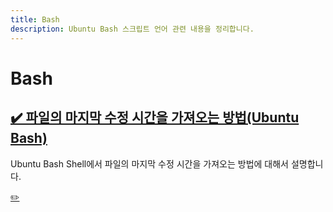 ```yaml
---
title: Bash
description: Ubuntu Bash 스크립트 언어 관련 내용을 정리합니다.
---
```



Bash
===






[✔️ 파일의 마지막 수정 시간을 가져오는 방법(Ubuntu Bash)](001.html 'Ubuntu Bash Shell에서 파일의 마지막 수정 시간을 가져오는 방법에 대해서 설명합니다.')
---


Ubuntu Bash Shell에서 파일의 마지막 수정 시간을 가져오는 방법에 대해서 설명합니다.




[✏️ ](https://www.github.com/boyinblue/boyinblue.github.io/edit/main/005_bash/index.md '수정하기')


